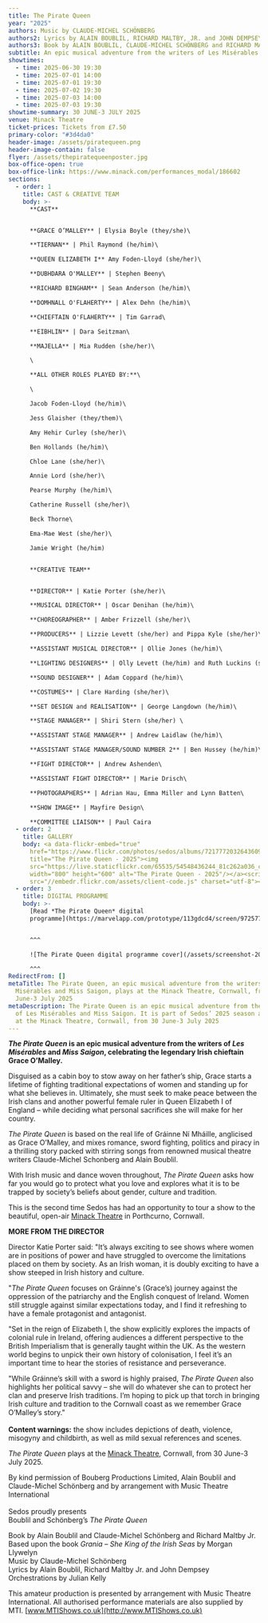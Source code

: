 ```yaml
---
title: The Pirate Queen
year: "2025"
authors: Music by CLAUDE-MICHEL SCHÖNBERG
authors2: Lyrics by ALAIN BOUBLIL, RICHARD MALTBY, JR. and JOHN DEMPSEY
authors3: Book by ALAIN BOUBLIL, CLAUDE-MICHEL SCHÖNBERG and RICHARD MALTBY, JR.
subtitle: An epic musical adventure from the writers of Les Misérables and Miss Saigon
showtimes:
  - time: 2025-06-30 19:30
  - time: 2025-07-01 14:00
  - time: 2025-07-01 19:30
  - time: 2025-07-02 19:30
  - time: 2025-07-03 14:00
  - time: 2025-07-03 19:30
showtime-summary: 30 JUNE-3 JULY 2025
venue: Minack Theatre
ticket-prices: Tickets from £7.50
primary-color: "#3d4da0"
header-image: /assets/piratequeen.png
header-image-contain: false
flyer: /assets/thepiratequeenposter.jpg
box-office-open: true
box-office-link: https://www.minack.com/performances_modal/186602
sections:
  - order: 1
    title: CAST & CREATIVE TEAM
    body: >-
      **CAST**


      **GRACE O’MALLEY** | Elysia Boyle (they/she)\

      **TIERNAN** | Phil Raymond (he/him)\

      **QUEEN ELIZABETH I** Amy Foden-Lloyd (she/her)\

      **DUBHDARA O'MALLEY** | Stephen Beeny\

      **RICHARD BINGHAM** | Sean Anderson (he/him)\

      **DOMHNALL O'FLAHERTY** | Alex Dehn (he/him)\

      **CHIEFTAIN O'FLAHERTY** | Tim Garrad\

      **EIBHLIN** | Dara Seitzman\

      **MAJELLA** | Mia Rudden (she/her)\

      \

      **ALL OTHER ROLES PLAYED BY:**\

      \

      Jacob Foden-Lloyd (he/him)\

      Jess Glaisher (they/them)\

      Amy Hehir Curley (she/her)\

      Ben Hollands (he/him)\

      Chloe Lane (she/her)\

      Annie Lord (she/her)\

      Pearse Murphy (he/him)\

      Catherine Russell (she/her)\

      Beck Thorne\

      Ema-Mae West (she/her)\

      Jamie Wright (he/him)


      **CREATIVE TEAM**


      **DIRECTOR** | Katie Porter (she/her)\

      **MUSICAL DIRECTOR** | Oscar Denihan (he/him)\

      **CHOREOGRAPHER** | Amber Frizzell (she/her)\

      **PRODUCERS** | Lizzie Levett (she/her) and Pippa Kyle (she/her)\

      **ASSISTANT MUSICAL DIRECTOR** | Ollie Jones (he/him)\

      **LIGHTING DESIGNERS** | Olly Levett (he/him) and Ruth Luckins (she/they) \

      **SOUND DESIGNER** | Adam Coppard (he/him)\

      **COSTUMES** | Clare Harding (she/her)\

      **SET DESIGN and REALISATION** | George Langdown (he/him)\

      **STAGE MANAGER** | Shiri Stern (she/her) \

      **ASSISTANT STAGE MANAGER** | Andrew Laidlaw (he/him)\

      **ASSISTANT STAGE MANAGER/SOUND NUMBER 2** | Ben Hussey (he/him)\

      **FIGHT DIRECTOR** | Andrew Ashenden\

      **ASSISTANT FIGHT DIRECTOR** | Marie Drisch\

      **PHOTOGRAPHERS** | Adrian Hau, Emma Miller and Lynn Batten\

      **SHOW IMAGE** | Mayfire Design\

      **COMMITTEE LIAISON** | Paul Caira
  - order: 2
    title: GALLERY
    body: <a data-flickr-embed="true"
      href="https://www.flickr.com/photos/sedos/albums/72177720326436099"
      title="The Pirate Queen - 2025"><img
      src="https://live.staticflickr.com/65535/54548436244_81c262a036_c.jpg"
      width="800" height="600" alt="The Pirate Queen - 2025"/></a><script async
      src="//embedr.flickr.com/assets/client-code.js" charset="utf-8"></script>
  - order: 3
    title: DIGITAL PROGRAMME
    body: >-
      [Read *The Pirate Queen* digital
      programme](https://marvelapp.com/prototype/113gdcd4/screen/97257788)


      ^^^

      ![The Pirate Queen digital programme cover](/assets/screenshot-2025-06-20-at-08.56.13.png)

      ^^^
RedirectFrom: []
metaTitle: The Pirate Queen, an epic musical adventure from the writers of Les
  Misérables and Miss Saigon, plays at the Minack Theatre, Cornwall, from 30
  June-3 July 2025
metaDescription: The Pirate Queen is an epic musical adventure from the writers
  of Les Misérables and Miss Saigon. It is part of Sedos’ 2025 season and plays
  at the Minack Theatre, Cornwall, from 30 June-3 July 2025
---
```

***The Pirate Queen* is an epic musical adventure from the writers of *Les Misérables* and *Miss Saigon*, celebrating the legendary Irish chieftain Grace O’Malley.**

Disguised as a cabin boy to stow away on her father’s ship, Grace starts a lifetime of fighting traditional expectations of women and standing up for what she believes in. Ultimately, she must seek to make peace between the Irish clans and another powerful female ruler in Queen Elizabeth I of England – while deciding what personal sacrifices she will make for her country. 

*The Pirate Queen* is based on the real life of Gráinne Ní Mháille, anglicised as Grace O’Malley, and mixes romance, sword fighting, politics and piracy in a thrilling story packed with stirring songs from renowned musical theatre writers Claude-Michel Schonberg and Alain Boublil.

With Irish music and dance woven throughout, *The Pirate Queen* asks how far you would go to protect what you love and explores what it is to be trapped by society’s beliefs about gender, culture and tradition.

This is the second time Sedos has had an opportunity to tour a show to the beautiful, open-air [Minack Theatre](https://minack.com/) in Porthcurno, Cornwall. 

**MORE FROM THE DIRECTOR**

Director Katie Porter said: "It’s always exciting to see shows where women are in positions of power and have struggled to overcome the limitations placed on them by society. As an Irish woman, it is doubly exciting to have a show steeped in Irish history and culture. 

"*The Pirate Queen* focuses on Gráinne's (Grace’s) journey against the oppression of the patriarchy and the English conquest of Ireland. Women still struggle against similar expectations today, and I find it refreshing to have a female protagonist and antagonist.

"Set in the reign of Elizabeth I, the show explicitly explores the impacts of colonial rule in Ireland, offering audiences a different perspective to the British Imperialism that is generally taught within the UK. As the western world begins to unpick their own history of colonisation, I feel it’s an important time to hear the stories of resistance and perseverance.

"While Gráinne’s skill with a sword is highly praised, *The Pirate Queen* also highlights her political savvy – she will do whatever she can to protect her clan and preserve Irish traditions. I’m hoping to pick up that torch in bringing Irish culture and tradition to the Cornwall coast as we remember Grace O’Malley’s story."\
\
**Content warnings:** the show includes depictions of death, violence, misogyny and childbirth, as well as mild sexual references and scenes.

*The Pirate Queen* plays at the [Minack Theatre](https://www.minack.com/), Cornwall, from 30 June-3 July 2025. 

By kind permission of Bouberg Productions Limited, Alain Boublil and Claude-Michel Schönberg and by arrangement with Music Theatre International\
\
Sedos proudly presents\
Boublil and Schönberg’s *The Pirate Queen*

Book by Alain Boublil and Claude-Michel Schönberg and Richard Maltby Jr.\
Based upon the book *Grania – She King of the Irish Seas* by Morgan Llywelyn\
Music by Claude-Michel Schönberg\
Lyrics by Alain Boublil, Richard Maltby Jr. and John Dempsey\
Orchestrations by Julian Kelly 

This amateur production is presented by arrangement with Music Theatre International. All authorised performance materials are also supplied by MTI. [www.MTIShows.co.uk](http://www.MTIShows.co.uk)

